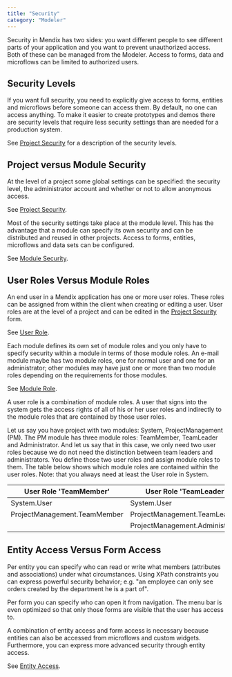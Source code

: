 ```yaml
---
title: "Security"
category: "Modeler"
---
```

Security in Mendix has two sides: you want different people to see different parts of your application and you want to prevent unauthorized access. Both of these can be managed from the Modeler. Access to forms, data and microflows can be limited to authorized users.

## Security Levels

If you want full security, you need to explicitly give access to forms, entities and microflows before someone can access them. By default, no one can access anything. To make it easier to create prototypes and demos there are security levels that require less security settings than are needed for a production system.

See [Project Security](project-security) for a description of the security levels.

## Project versus Module Security

At the level of a project some global settings can be specified: the security level, the administrator account and whether or not to allow anonymous access.

See [Project Security](project-security).

Most of the security settings take place at the module level. This has the advantage that a module can specify its own security and can be distributed and reused in other projects. Access to forms, entities, microflows and data sets can be configured.

See [Module Security](module-security).

## User Roles Versus Module Roles

An end user in a Mendix application has one or more user roles. These roles can be assigned from within the client when creating or editing a user. User roles are at the level of a project and can be edited in the [Project Security](project-security) form.

See [User Role](user-role).

Each module defines its own set of module roles and you only have to specify security within a module in terms of those module roles. An e-mail module maybe has two module roles, one for normal user and one for an administrator; other modules may have just one or more than two module roles depending on the requirements for those modules.

See [Module Role](module-role).

A user role is a combination of module roles. A user that signs into the system gets the access rights of all of his or her user roles and indirectly to the module roles that are contained by those user roles.

Let us say you have project with two modules: System, ProjectManagement (PM). The PM module has three module roles: TeamMember, TeamLeader and Administrator. And let us say that in this case, we only need two user roles because we do not need the distinction between team leaders and administrators. You define those two user roles and assign module roles to them. The table below shows which module roles are contained within the user roles. Note: that you always need at least the User role in System.

| User Role 'TeamMember' | User Role 'TeamLeader' |
| --- | --- |
| System.User | System.User |
| ProjectManagement.TeamMember | ProjectManagement.TeamLeader |
|   | ProjectManagement.Administrator |

## Entity Access Versus Form Access

Per entity you can specify who can read or write what members (attributes and associations) under what circumstances. Using XPath constraints you can express powerful security behavior; e.g. "an employee can only see orders created by the department he is a part of".

Per form you can specify who can open it from navigation. The menu bar is even optimized so that only those forms are visible that the user has access to.

A combination of entity access and form access is necessary because entities can also be accessed from microflows and custom widgets. Furthermore, you can express more advanced security through entity access.

See [Entity Access](module-security).
